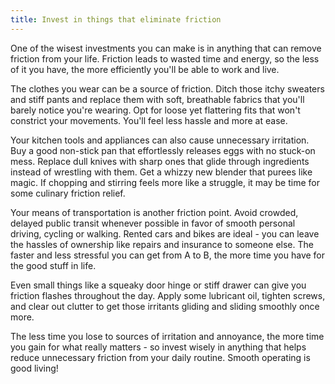 ```yaml
---
title: Invest in things that eliminate friction
---
```

One of the wisest investments you can make is in anything that can remove friction from your life. Friction leads to wasted time and energy, so the less of it you have, the more efficiently you'll be able to work and live.

The clothes you wear can be a source of friction. Ditch those itchy sweaters and stiff pants and replace them with soft, breathable fabrics that you'll barely notice you're wearing. Opt for loose yet flattering fits that won't constrict your movements. You'll feel less hassle and more at ease.

Your kitchen tools and appliances can also cause unnecessary irritation. Buy a good non-stick pan that effortlessly releases eggs with no stuck-on mess.  Replace dull knives with sharp ones that glide through ingredients instead of wrestling with them. Get a whizzy new blender that purees like magic. If chopping and stirring feels more like a struggle, it may be time for some culinary friction relief.

Your means of transportation is another friction point. Avoid crowded, delayed public transit whenever possible in favor of smooth personal driving, cycling or walking. Rented cars and bikes are ideal - you can leave the hassles of ownership like repairs and insurance to someone else. The faster and less stressful you can get from A to B, the more time you have for the good stuff in life.

Even small things like a squeaky door hinge or stiff drawer can give you friction flashes throughout the day. Apply some lubricant oil, tighten screws, and clear out clutter to get those irritants gliding and sliding smoothly once more.

The less time you lose to sources of irritation and annoyance, the more time you gain for what really matters - so invest wisely in anything that helps reduce unnecessary friction from your daily routine. Smooth operating is good living!
